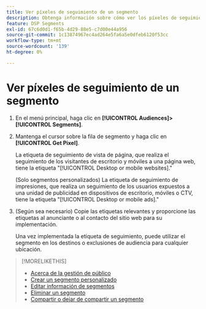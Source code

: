 ```yaml
---
title: Ver píxeles de seguimiento de un segmento
description: Obtenga información sobre cómo ver los píxeles de seguimiento para un segmento de exclusión de la venta personalizado o de la CCPA.
feature: DSP Segments
exl-id: 67c6d0d1-f65b-4d29-88e5-c7d00e44a956
source-git-commit: 1c13874967ec4ad264e5fa6a5e0dfeb6120f53cc
workflow-type: tm+mt
source-wordcount: '139'
ht-degree: 0%

---
```


# Ver píxeles de seguimiento de un segmento

1. En el menú principal, haga clic en **[!UICONTROL Audiences]>[!UICONTROL Segments]**.

1. Mantenga el cursor sobre la fila de segmento y haga clic en **[!UICONTROL Get Pixel]**.

   La etiqueta de seguimiento de vista de página, que realiza el seguimiento de los visitantes de escritorio y móviles a una página web, tiene la etiqueta &quot;[!UICONTROL Desktop or mobile websites].&quot;

   (Solo segmentos personalizados) La etiqueta de seguimiento de impresiones, que realiza un seguimiento de los usuarios expuestos a una unidad de publicidad en dispositivos de escritorio, móviles o CTV, tiene la etiqueta &quot;[!UICONTROL Desktop or mobile ads].&quot;

1. (Según sea necesario) Copie las etiquetas relevantes y proporcione las etiquetas al anunciante o al contacto del sitio web para su implementación.

   Una vez implementada la etiqueta de seguimiento, puede utilizar el segmento en los destinos o exclusiones de audiencia para cualquier ubicación.

>[!MORELIKETHIS]
>
>* [Acerca de la gestión de público](audience-about.md)
>* [Crear un segmento personalizado](custom-segment-create.md)
>* [Editar información de segmentos](segment-edit.md)
>* [Eliminar un segmento](segment-delete.md)
>* [Compartir o dejar de compartir un segmento](segment-share.md)

